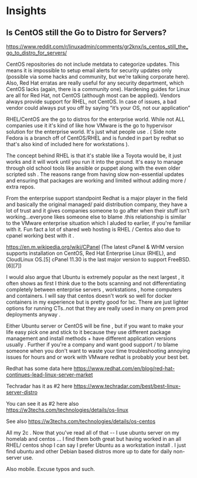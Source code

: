 # Insights

## Is CentOS still the Go to Distro for Servers?

https://www.reddit.com/r/linuxadmin/comments/gr2knx/is_centos_still_the_go_to_distro_for_servers/

CentOS repositories do not include metdata to categorize updates. This means it is impossible to setup email alerts for security updates only (possible via some hacks and community, but we’re talking corporate here). Also, Red Hat erratas are really useful for any security department, which CentOS lacks (again, there is a community one). Hardening guides for Linux are all for Red Hat, not CentOS (although most can be applied). Vendors always provide support for RHEL, not CentOS. In case of issues, a bad vendor could always put you off by saying “it’s your OS, not our application”

RHEL/CentOS are the go to distros for the enterprise world. While not ALL companies use it it's kind of like how VMware is the go to hypervisor solution for the enterprise world. It's just what people use . ( Side note Fedora is a branch off of CentOS/RHEL and is funded in part by redhat so that's also kind of included here for workstations ).

The concept behind RHEL is that it's stable like a Toyota would be, it just works and it will work until you run it into the ground. It's easy to manage through old school tools like ansible or puppet along with the even older scripted ssh . The reasons range from having slow non-essential updates and ensuring that packages are working and limited without adding more / extra repos.

From the enterprise support standpoint Redhat is a major player in the field and basically the original managed/ paid distribution company, they have a lot of trust and it gives companies someone to go after when their stuff isn't working...everyone likes someone else to blame .this relationship is similar to the VMware enterprise situation which I aluded to earlier, if you're familiar with it. Fun fact a lot of shared web hosting is RHEL / Centos also due to cpanel working best with it .

https://en.m.wikipedia.org/wiki/CPanel (The latest cPanel & WHM version supports installation on CentOS, Red Hat Enterprise Linux (RHEL), and CloudLinux OS.[5] cPanel 11.30 is the last major version to support FreeBSD.[6][7])

I would also argue that Ubuntu is extremely popular as the next largest , it often shows as first I think due to the bots scanning and not differentiating completely between enterprise servers , workstations , home computers and containers. I will say that centos doesn't work so well for docker containers in my experience but is pretty good for lxc. There are just lighter options for running CTs..not that they are really used in many on prem prod deployments anyway .

Either Ubuntu server or CentOS will be fine , but if you want to make your life easy pick one and stick to it because they use different package management and install methods + have different application versions usually . Further if you're a company and want good support / to blame someone when you don't want to waste your time troubleshooting annoying issues for hours and or work with VMware redhat is probably your best bet.

Redhat has some data here https://www.redhat.com/en/blog/red-hat-continues-lead-linux-server-market

Techradar has it as #2 here https://www.techradar.com/best/best-linux-server-distro

You can see it as #2 here also https://w3techs.com/technologies/details/os-linux

See also https://w3techs.com/technologies/details/os-centos

All my 2c . Now that you've read all of that -- I use ubuntu server on my homelab and centos ... I find them both great but having worked in an all RHEL/ centos shop I can say I prefer Ubuntu as a workstation install . I just find ubuntu and other Debian based distros more up to date for daily non-server use.

Also mobile. Excuse typos and such.